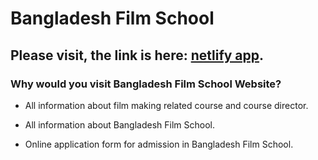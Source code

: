 # Bangladesh Film School

## Please visit, the link is here: [netlify app](https://bangladesh-film-school.netlify.app/).

###  Why would you visit Bangladesh Film School Website?

- All information about film making related course and course director.

- All information about Bangladesh Film School.

- Online application form for admission in Bangladesh Film School.
